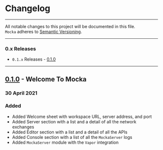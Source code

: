 Changelog
=========

---

All notable changes to this project will be documented in this file.<br>
`Mocka` adheres to [Semantic Versioning](http://semver.org/).

---

### 0.x Releases
- `0.1.x` Releases - [0.1.0](#010---welcome-to-mocka)

---

## [0.1.0](https://github.com/wise-emotions/mocka/releases/tag/0.1.0) - Welcome To Mocka
### 30 April 2021
### Added
- Added Welcome sheet with workspace URL, server address, and port
- Added Server section with a list and a detail of all the network exchanges
- Added Editor section with a list and a detail of all the APIs
- Added Console section with a list of all the `MockaServer` logs
- Added `MockaServer` module with the `Vapor` integration
